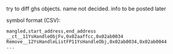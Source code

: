 try to diff ghs objects. name not decided. info to be posted later

symbol format (CSV):

```csv
mangled,start_address,end_address
__ct__11YsHandleObjFv,0x02aaffcc,0x02ab0034
Remove__12YsHandleListFP11YsHandleObj,0x02ab0034,0x02ab0044
...
```
